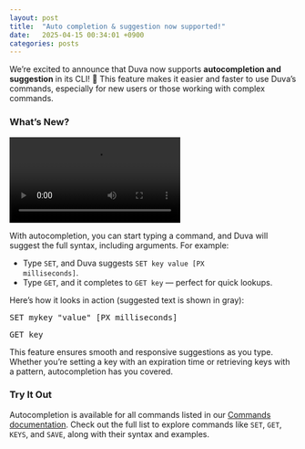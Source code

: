 ```yaml
---
layout: post
title:  "Auto completion & suggestion now supported!"
date:   2025-04-15 00:34:01 +0900
categories: posts
---
```


We’re excited to announce that Duva now supports **autocompletion and suggestion** in its CLI! 🎉 This feature makes it easier and faster to use Duva’s commands, especially for new users or those working with complex commands.

### What’s New?

<video class="demo-video" controls>
  <source src="https://github.com/user-attachments/assets/d14a85a7-5edb-4466-8bd0-f538b3d7d27d" type="video/mp4">
  Your browser does not support the video tag.
</video>


<br>


With autocompletion, you can start typing a command, and Duva will suggest the full syntax, including arguments. For example:

- Type <code>SET</code>, and Duva suggests <code>SET key value [PX milliseconds]</code>.
- Type <code>GET</code>, and it completes to <code>GET key</code> — perfect for quick lookups.

Here’s how it looks in action (suggested text is shown in <span class="suggestion-preview">gray</span>):

<div class="command-example">
<pre>
SET m<span class="suggestion">ykey "value" [PX milliseconds]</span>
</pre>
</div>

<div class="command-example">
<pre>
GET k<span class="suggestion">ey</span>
</pre>
</div>



This feature ensures smooth and responsive suggestions as you type. Whether you’re setting a key with an expiration time or retrieving keys with a pattern, autocompletion has you covered.

### Try It Out

Autocompletion is available for all commands listed in our [Commands documentation](/duva/commands/). Check out the full list to explore commands like <code>SET</code>, <code>GET</code>, <code>KEYS</code>, and <code>SAVE</code>, along with their syntax and examples.



